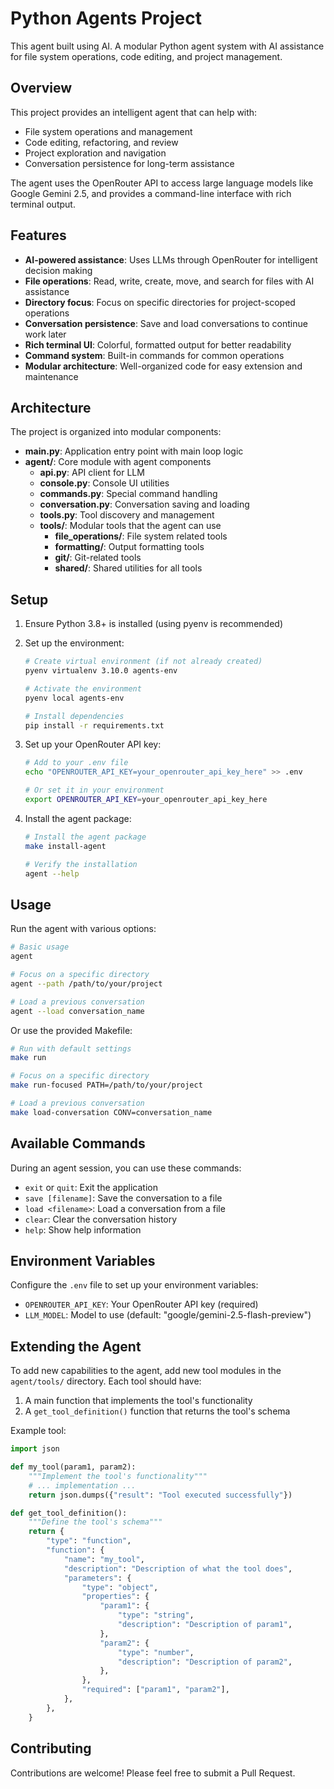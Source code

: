 # Python Agents Project

This agent built using AI. A modular Python agent system with AI assistance for file system operations, code editing, and project management.

## Overview

This project provides an intelligent agent that can help with:

- File system operations and management
- Code editing, refactoring, and review
- Project exploration and navigation
- Conversation persistence for long-term assistance

The agent uses the OpenRouter API to access large language models like Google Gemini 2.5, and provides a command-line interface with rich terminal output.

## Features

- **AI-powered assistance**: Uses LLMs through OpenRouter for intelligent decision making
- **File operations**: Read, write, create, move, and search for files with AI assistance
- **Directory focus**: Focus on specific directories for project-scoped operations
- **Conversation persistence**: Save and load conversations to continue work later
- **Rich terminal UI**: Colorful, formatted output for better readability
- **Command system**: Built-in commands for common operations
- **Modular architecture**: Well-organized code for easy extension and maintenance

## Architecture

The project is organized into modular components:

- **main.py**: Application entry point with main loop logic
- **agent/**: Core module with agent components
  - **api.py**: API client for LLM
  - **console.py**: Console UI utilities 
  - **commands.py**: Special command handling
  - **conversation.py**: Conversation saving and loading
  - **tools.py**: Tool discovery and management
  - **tools/**: Modular tools that the agent can use
    - **file_operations/**: File system related tools
    - **formatting/**: Output formatting tools
    - **git/**: Git-related tools
    - **shared/**: Shared utilities for all tools

## Setup

1. Ensure Python 3.8+ is installed (using pyenv is recommended)
2. Set up the environment:
   ```bash
   # Create virtual environment (if not already created)
   pyenv virtualenv 3.10.0 agents-env
   
   # Activate the environment
   pyenv local agents-env
   
   # Install dependencies
   pip install -r requirements.txt
   ```

3. Set up your OpenRouter API key:
   ```bash
   # Add to your .env file
   echo "OPENROUTER_API_KEY=your_openrouter_api_key_here" >> .env
   
   # Or set it in your environment
   export OPENROUTER_API_KEY=your_openrouter_api_key_here
   ```

4. Install the agent package:
   ```bash
   # Install the agent package
   make install-agent
   
   # Verify the installation
   agent --help
   ```

## Usage

Run the agent with various options:

```bash
# Basic usage
agent

# Focus on a specific directory
agent --path /path/to/your/project

# Load a previous conversation
agent --load conversation_name
```

Or use the provided Makefile:

```bash
# Run with default settings
make run

# Focus on a specific directory
make run-focused PATH=/path/to/your/project

# Load a previous conversation
make load-conversation CONV=conversation_name
```

## Available Commands

During an agent session, you can use these commands:

- `exit` or `quit`: Exit the application
- `save [filename]`: Save the conversation to a file
- `load <filename>`: Load a conversation from a file
- `clear`: Clear the conversation history
- `help`: Show help information

## Environment Variables

Configure the `.env` file to set up your environment variables:
- `OPENROUTER_API_KEY`: Your OpenRouter API key (required)
- `LLM_MODEL`: Model to use (default: "google/gemini-2.5-flash-preview")

## Extending the Agent

To add new capabilities to the agent, add new tool modules in the `agent/tools/` directory. Each tool should have:

1. A main function that implements the tool's functionality
2. A `get_tool_definition()` function that returns the tool's schema

Example tool:

```python
import json

def my_tool(param1, param2):
    """Implement the tool's functionality"""
    # ... implementation ...
    return json.dumps({"result": "Tool executed successfully"})

def get_tool_definition():
    """Define the tool's schema"""
    return {
        "type": "function",
        "function": {
            "name": "my_tool",
            "description": "Description of what the tool does",
            "parameters": {
                "type": "object",
                "properties": {
                    "param1": {
                        "type": "string",
                        "description": "Description of param1",
                    },
                    "param2": {
                        "type": "number",
                        "description": "Description of param2",
                    },
                },
                "required": ["param1", "param2"],
            },
        },
    }
```

## Contributing

Contributions are welcome! Please feel free to submit a Pull Request.
